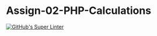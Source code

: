 # Assign-02-PHP-Calculations
[![GitHub's Super Linter](https://github.com/ICS20-Programming-NoahS/Assign-02-PHP-Calculations/workflows/GitHub's%20Super%20Linter/badge.svg)](https://github.com/ICS20-Programming-NoahS/Assign-02-PHP-Calculations/actions)